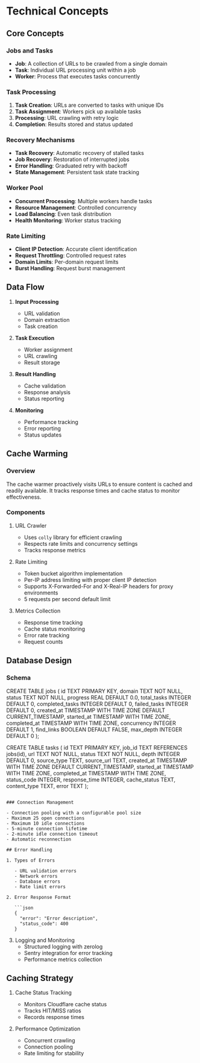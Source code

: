 # Technical Concepts

## Core Concepts

### Jobs and Tasks

- **Job**: A collection of URLs to be crawled from a single domain
- **Task**: Individual URL processing unit within a job
- **Worker**: Process that executes tasks concurrently

### Task Processing

1. **Task Creation**: URLs are converted to tasks with unique IDs
2. **Task Assignment**: Workers pick up available tasks
3. **Processing**: URL crawling with retry logic
4. **Completion**: Results stored and status updated

### Recovery Mechanisms

- **Task Recovery**: Automatic recovery of stalled tasks
- **Job Recovery**: Restoration of interrupted jobs
- **Error Handling**: Graduated retry with backoff
- **State Management**: Persistent task state tracking

### Worker Pool

- **Concurrent Processing**: Multiple workers handle tasks
- **Resource Management**: Controlled concurrency
- **Load Balancing**: Even task distribution
- **Health Monitoring**: Worker status tracking

### Rate Limiting

- **Client IP Detection**: Accurate client identification
- **Request Throttling**: Controlled request rates
- **Domain Limits**: Per-domain request limits
- **Burst Handling**: Request burst management

## Data Flow

1. **Input Processing**

   - URL validation
   - Domain extraction
   - Task creation

2. **Task Execution**

   - Worker assignment
   - URL crawling
   - Result storage

3. **Result Handling**

   - Cache validation
   - Response analysis
   - Status reporting

4. **Monitoring**
   - Performance tracking
   - Error reporting
   - Status updates

## Cache Warming

### Overview

The cache warmer proactively visits URLs to ensure content is cached and readily available. It tracks response times and cache status to monitor effectiveness.

### Components

1. URL Crawler

   - Uses `colly` library for efficient crawling
   - Respects rate limits and concurrency settings
   - Tracks response metrics

2. Rate Limiting

   - Token bucket algorithm implementation
   - Per-IP address limiting with proper client IP detection
   - Supports X-Forwarded-For and X-Real-IP headers for proxy environments
   - 5 requests per second default limit

3. Metrics Collection
   - Response time tracking
   - Cache status monitoring
   - Error rate tracking
   - Request counts

## Database Design

### Schema

CREATE TABLE jobs (
id TEXT PRIMARY KEY,
domain TEXT NOT NULL,
status TEXT NOT NULL,
progress REAL DEFAULT 0.0,
total_tasks INTEGER DEFAULT 0,
completed_tasks INTEGER DEFAULT 0,
failed_tasks INTEGER DEFAULT 0,
created_at TIMESTAMP WITH TIME ZONE DEFAULT CURRENT_TIMESTAMP,
started_at TIMESTAMP WITH TIME ZONE,
completed_at TIMESTAMP WITH TIME ZONE,
concurrency INTEGER DEFAULT 1,
find_links BOOLEAN DEFAULT FALSE,
max_depth INTEGER DEFAULT 0
);

CREATE TABLE tasks (
id TEXT PRIMARY KEY,
job_id TEXT REFERENCES jobs(id),
url TEXT NOT NULL,
status TEXT NOT NULL,
depth INTEGER DEFAULT 0,
source_type TEXT,
source_url TEXT,
created_at TIMESTAMP WITH TIME ZONE DEFAULT CURRENT_TIMESTAMP,
started_at TIMESTAMP WITH TIME ZONE,
completed_at TIMESTAMP WITH TIME ZONE,
status_code INTEGER,
response_time INTEGER,
cache_status TEXT,
content_type TEXT,
error TEXT
);

````

### Connection Management

- Connection pooling with a configurable pool size
- Maximum 25 open connections
- Maximum 10 idle connections
- 5-minute connection lifetime
- 2-minute idle connection timeout
- Automatic reconnection

## Error Handling

1. Types of Errors

   - URL validation errors
   - Network errors
   - Database errors
   - Rate limit errors

2. Error Response Format

   ```json
   {
     "error": "Error description",
     "status_code": 400
   }
````

3. Logging and Monitoring
   - Structured logging with zerolog
   - Sentry integration for error tracking
   - Performance metrics collection

## Caching Strategy

1. Cache Status Tracking

   - Monitors Cloudflare cache status
   - Tracks HIT/MISS ratios
   - Records response times

2. Performance Optimization
   - Concurrent crawling
   - Connection pooling
   - Rate limiting for stability
